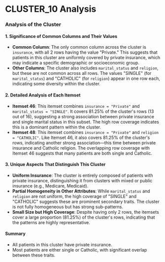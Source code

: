 # CLUSTER_10 Analysis

### Analysis of the Cluster

#### 1. Significance of Common Columns and Their Values
- **Common Column**: The only common column across the cluster is `insurance`, with all 2 rows having the value "Private." This suggests that patients in this cluster are uniformly covered by private insurance, which may indicate a specific demographic or socioeconomic group.
- **Other Columns**: The cluster also includes `marital_status` and `religion`, but these are not common across all rows. The values "SINGLE" (for `marital_status`) and "CATHOLIC" (for `religion`) appear in one row each, indicating some diversity within the cluster.

#### 2. Detailed Analysis of Each Itemset
- **Itemset 46**: This itemset combines `insurance = "Private"` and `marital_status = "SINGLE"`. It covers 81.25% of the cluster's rows (13 out of 16), suggesting a strong association between private insurance and single marital status in this subset. The high row coverage indicates this is a dominant pattern within the cluster.
- **Itemset 48**: This itemset combines `insurance = "Private"` and `religion = "CATHOLIC"`. Like Itemset 46, it also covers 81.25% of the cluster's rows, indicating another strong association—this time between private insurance and Catholic religion. The overlapping row coverage with Itemset 46 suggests that many patients are both single and Catholic.

#### 3. Unique Aspects That Distinguish This Cluster
- **Uniform Insurance**: The cluster is entirely composed of patients with private insurance, distinguishing it from clusters with mixed or public insurance (e.g., Medicare, Medicaid).
- **Partial Homogeneity in Other Attributes**: While `marital_status` and `religion` are not uniform, the high coverage of "SINGLE" and "CATHOLIC" suggests these are prominent secondary traits. The cluster is not fully homogeneous but has strong sub-patterns.
- **Small Size but High Coverage**: Despite having only 2 rows, the itemsets cover a large proportion (81.25%) of the cluster's rows, indicating that the patterns are highly representative.

#### Summary
- All patients in this cluster have private insurance.
- Most patients are either single or Catholic, with significant overlap between these traits.